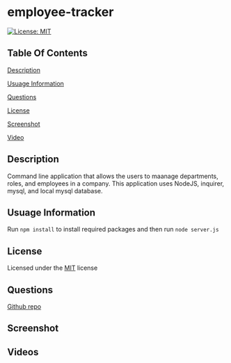 # employee-tracker

[![License: MIT](https://img.shields.io/badge/License-MIT-yellow.svg)](https://opensource.org/licenses/MIT)

## Table Of Contents

[Description](#description)

[Usuage Information](#usuage-information)

[Questions](#questions)

[License](#license)

[Screenshot](#screenshot)

[Video](#videos)

## Description

Command line application that allows the users to maanage departments, roles, and employees in a company. This application uses NodeJS, inquirer, mysql, and local mysql database.

## Usuage Information

Run `npm install` to install required packages and then run `node server.js`

## License

Licensed under the [MIT](https://choosealicense.com/licenses/mit) license

## Questions

[Github repo](https://github.com/devAsmi)

## Screenshot

## Videos
